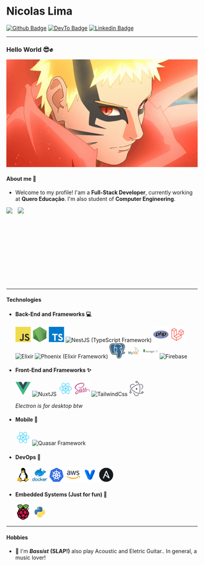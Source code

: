 # Nicolas Lima
[![Github Badge](https://img.shields.io/badge/-GitHub-000?style=flat-square&logo=Github&logoColor=white&link=https://github.com/nicolaslima321)](https://github.com/nicolaslima321) [![DevTo Badge](https://img.shields.io/badge/-DEV.TO-000?style=flat-square&logo=dev.to&logoColor=white&link=https://dev.to/nicolaslima321)](https://img.shields.io/badge/-DEV.TO-000?style=flat-square&logo=dev.to&logoColor=white&link=https://dev.to/nicolaslima321) [![Linkedin Badge](https://img.shields.io/badge/-LinkedIn-blue?style=flat-square&logo=Linkedin&logoColor=white&link=https://www.linkedin.com/in/nicolas-lima-98a0a1131/)](https://www.linkedin.com/in/nicolas-lima-98a0a1131/)

-----

### Hello World :sunglasses::fist:
<img src="baryon-mode-slow.gif">

#### About me :bookmark:
* Welcome to my profile! I'am a **Full-Stack Developer**, currently working at **Quero Educação**. I'm also student of **Computer Engineering**.

<div style="display: flex;">
  <img style="margin-right: 1em" src="https://github-readme-stats.vercel.app/api?username=nicolaslima321&count_private=true&show_icons=true&theme=dark" height="200px">
  <img src="https://github-readme-stats.vercel.app/api/top-langs/?username=nicolaslima321&hide=java,%20ruby,%20CSS,%20objective-c,%20html&show_icons=true&theme=dark&layout=compact" height="200px">
</div>

***

#### Technologies
  * #### **Back-End and Frameworks** :computer:
    <img alt="JavaScript" src="https://raw.githubusercontent.com/github/explore/80688e429a7d4ef2fca1e82350fe8e3517d3494d/topics/javascript/javascript.png" width="40px" height="40px" />
    <img alt="Pai de Todos" src="https://raw.githubusercontent.com/github/explore/80688e429a7d4ef2fca1e82350fe8e3517d3494d/topics/nodejs/nodejs.png" width="40px" height="40px" />
    <img alt="TypeScript" src="https://raw.githubusercontent.com/github/explore/80688e429a7d4ef2fca1e82350fe8e3517d3494d/topics/typescript/typescript.png" width="40px" height="40px" />
    <img alt="NestJS (TypeScript Framework)" src="https://camo.githubusercontent.com/5f54c0817521724a2deae8dedf0c280a589fd0aa9bffd7f19fa6254bb52e996a/68747470733a2f2f6e6573746a732e636f6d2f696d672f6c6f676f2d736d616c6c2e737667" width="40px" height="40px" />
    <img alt="PHP" src="https://raw.githubusercontent.com/github/explore/ccc16358ac4530c6a69b1b80c7223cd2744dea83/topics/php/php.png" width="40px" height="40px" />
    <img alt="Laravel" src="https://raw.githubusercontent.com/github/explore/56a826d05cf762b2b50ecbe7d492a839b04f3fbf/topics/laravel/laravel.png" width="40px" height="40px" />
    <img alt="Elixir" src="https://avatars.githubusercontent.com/u/1481354?s=280&v=4" width="40px" height="40px" />
    <img alt="Phoenix (Elixir Framework)" src="https://hexdocs.pm/phoenix/assets/logo.png" width="40px" height="40px" />
    <img alt="PostgreSQL" src="https://raw.githubusercontent.com/github/explore/80688e429a7d4ef2fca1e82350fe8e3517d3494d/topics/postgresql/postgresql.png" width="40px" height="40px" />
    <img alt="MySQL" src="https://raw.githubusercontent.com/github/explore/80688e429a7d4ef2fca1e82350fe8e3517d3494d/topics/mysql/mysql.png" height="40px" />
    <img alt="MongoDB" src="https://raw.githubusercontent.com/github/explore/80688e429a7d4ef2fca1e82350fe8e3517d3494d/topics/mongodb/mongodb.png" height="40px" />
    <img alt="Firebase" src="https://www.gstatic.com/devrel-devsite/prod/v1674d466be3b1154327dd11cf186e748303b1e92ae31ff35df0f5192fbd777ea/firebase/images/touchicon-180.png" width="40px" height="40px" />

  * #### **Front-End and Frameworks** :sparkles:
    <img alt="VueJS" src="https://raw.githubusercontent.com/github/explore/80688e429a7d4ef2fca1e82350fe8e3517d3494d/topics/vue/vue.png" width="40px" height="40px" />
    <img alt="NuxtJS" src="https://raw.githubusercontent.com/nuxt/nuxt.js/dev/.github/nuxt.png" width="40px" height="40px" />
    <img alt="React" src="https://raw.githubusercontent.com/github/explore/80688e429a7d4ef2fca1e82350fe8e3517d3494d/topics/react/react.png" width="40px" height="40px" />
    <img alt="Sass" src="https://raw.githubusercontent.com/github/explore/80688e429a7d4ef2fca1e82350fe8e3517d3494d/topics/sass/sass.png" width="40px" height="40px" />
    <img alt="TailwindCss" src="https://camo.githubusercontent.com/53b9876cd8e38928387c6824043b0e2772b15b1bfdb7f42d0864216abbf3dfe8/68747470733a2f2f7265666163746f72696e6775692e6e7963332e63646e2e6469676974616c6f6365616e7370616365732e636f6d2f7461696c77696e642d6c6f676f2e737667" height="40px" />
    <img alt="Electron (Desktop)" src="https://raw.githubusercontent.com/github/explore/80688e429a7d4ef2fca1e82350fe8e3517d3494d/topics/electron/electron.png" width="40px" height="40px" />

    *Electron is for desktop btw*
    
  * #### **Mobile** :iphone:
    <img alt="React Native" src="https://raw.githubusercontent.com/github/explore/80688e429a7d4ef2fca1e82350fe8e3517d3494d/topics/react/react.png" width="40px" height="40px" />
    <img alt="Quasar Framework" src="https://cdn.quasar.dev/logo/svg/quasar-logo.svg" width="40px" height="40px" />

  * #### **DevOps** :penguin:
    <img alt="Linux FTW" src="https://raw.githubusercontent.com/github/explore/80688e429a7d4ef2fca1e82350fe8e3517d3494d/topics/linux/linux.png" width="40px" height="40px" />
    <img alt="Docker" src="https://raw.githubusercontent.com/github/explore/80688e429a7d4ef2fca1e82350fe8e3517d3494d/topics/docker/docker.png" width="40px" height="40px" />
    <img alt="Kubernetes" src="https://raw.githubusercontent.com/github/explore/80688e429a7d4ef2fca1e82350fe8e3517d3494d/topics/kubernetes/kubernetes.png" width="40px" height="40px" />
    <img alt="AWS" src="https://raw.githubusercontent.com/github/explore/fbceb94436312b6dacde68d122a5b9c7d11f9524/topics/aws/aws.png" width="40px" height="40px" />
    <img alt="Vagrant" src="https://raw.githubusercontent.com/github/explore/80688e429a7d4ef2fca1e82350fe8e3517d3494d/topics/vagrant/vagrant.png" width="40px" height="40px" />
    <img alt="Ansible" src="https://raw.githubusercontent.com/github/explore/80688e429a7d4ef2fca1e82350fe8e3517d3494d/topics/ansible/ansible.png" width="40px" height="40px" />

  * #### Embedded Systems (Just for fun) :robot:
    <img alt="Raspberry Pi" src="https://raw.githubusercontent.com/github/explore/80688e429a7d4ef2fca1e82350fe8e3517d3494d/topics/raspberry-pi/raspberry-pi.png" width="40px" height="40px" />
    <img alt="Python" src="https://raw.githubusercontent.com/github/explore/80688e429a7d4ef2fca1e82350fe8e3517d3494d/topics/python/python.png" width="40px" height="40px" />

***

#### Hobbies
* 🎸 I'm ***Bassist*** **(SLAP!)** also play Acoustic and Eletric Guitar.. In general, a music lover!
